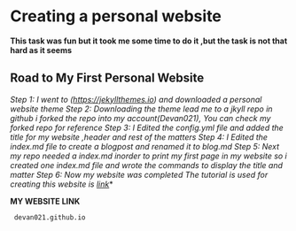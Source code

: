 # Creating a personal website

 **This task was fun but it took me some time to do it ,but the task is not that hard as it seems**
  
 ## Road to My First Personal Website
 
 **Step 1: I went to (https://jekyllthemes.io) and downloaded a personal website theme
   Step 2: Downloading the theme lead me to a jkyll repo in github i forked the repo into my account(Devan021),
   You can check my forked repo for reference*
   Step 3: I Edited the config.yml file and added the title for my website ,header and rest of the matters
   Step 4: I Edited the index.md file to create a blogpost and renamed it to blog.md
   Step 5: Next my repo needed a index.md inorder to print my first page in my website so i created one index.md file
           and wrote the commands to display the title and matter
   Step 6: Now my website was completed
       The tutorial is used for creating this website is [link](https://youtu.be/qZsgPgGdOzQ)**      
   
   __MY WEBSITE LINK__
     
     devan021.github.io
     
    
